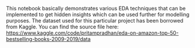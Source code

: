 
This notebook basically demonstrates various EDA techniques that can be implemented to get hidden insights which can be used further for modelling purposes.
The dataset used for this particular project has been borrowed from Kaggle. You can find the source file here: https://www.kaggle.com/code/pritampradhan/eda-on-amazon-top-50-bestselling-books-2009-2019/data 

